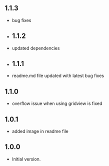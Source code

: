 ## 1.1.3

- bug fixes

- ## 1.1.2

- updated dependencies

- ## 1.1.1

- readme.md file updated with latest bug fixes

## 1.1.0

- overflow issue when using gridview is fixed

## 1.0.1

- added image in readme file

## 1.0.0

- Initial version.
